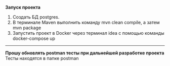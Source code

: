 **Запуск проекта**
1. Создать БД postgres.
2. В терминале Maven выполнить команду mvn clean compile, а затем mvn package
3. Запустить проект в Docker через терминал idea с помощью команды docker-compose up
---
**Прошу обновлять postman тесты при дальнейшей разработке проекта**
Тесты находятся в папке postman
